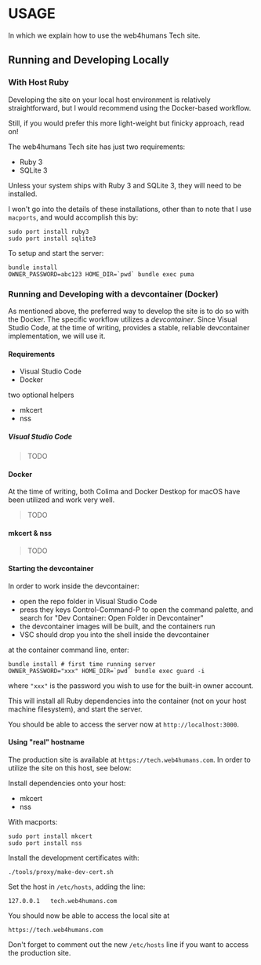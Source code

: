 # USAGE

In which we explain how to use the web4humans Tech site.

## Running and Developing Locally

### With Host Ruby

Developing the site on your local host environment is relatively straightforward, but I would recommend using the Docker-based workflow.

Still, if you would prefer this more light-weight but finicky approach, read on!

The web4humans Tech site has just two requirements:

- Ruby 3
- SQLite 3

Unless your system ships with Ruby 3 and SQLite 3, they will need to be installed.

I won't go into the details of these installations, other than to note that I use `macports`, and would accomplish this by:

```shell
sudo port install ruby3
sudo port install sqlite3
```

To setup and start the server:

```shell
bundle install
OWNER_PASSWORD=abc123 HOME_DIR=`pwd` bundle exec puma
```

### Running and Developing with a devcontainer (Docker)

As mentioned above, the preferred way to develop the site is to do so with the Docker. The specific workflow utilizes a *devcontainer*. Since Visual Studio Code, at the time of writing, provides a stable, reliable devcontainer implementation, we will use it.

#### Requirements

- Visual Studio Code
- Docker

two optional helpers

- mkcert
- nss

##### Visual Studio Code

> TODO

#### Docker

At the time of writing, both Colima and Docker Destkop for macOS have been utilized and work very well. 

> TODO

#### mkcert & nss

> TODO


#### Starting the devcontainer

In order to work inside the devcontainer:

- open the repo folder in Visual Studio Code
- press they keys Control-Command-P to open the command palette, and search for "Dev Container: Open Folder in Devcontainer"
- the devcontainer images will be built, and the containers run
- VSC should drop you into the shell inside the devcontainer

at the container command line, enter:

```shell
bundle install # first time running server
OWNER_PASSWORD="xxx" HOME_DIR=`pwd` bundle exec guard -i
```

where `"xxx"` is the password you wish to use for the built-in owner account.

This will install all Ruby dependencies into the container (not on your host machine filesystem), and start the server.

You should be able to access the server now at `http://localhost:3000`.

#### Using "real" hostname

The production site is available at `https://tech.web4humans.com`. In order to utilize the site on this host, see below:

Install dependencies onto your host:

- mkcert
- nss

With macports:

```
sudo port install mkcert
sudo port install nss
```

Install the development certificates with:

```shell
./tools/proxy/make-dev-cert.sh
```

Set the host in `/etc/hosts`, adding the line:

```text
127.0.0.1   tech.web4humans.com
```

You should now be able to access the local site at

```url
https://tech.web4humans.com
```

Don't forget to comment out the new `/etc/hosts` line if you want to access the production site.

